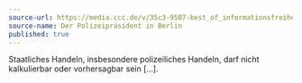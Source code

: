 ```yaml
---
source-url: https://media.ccc.de/v/35c3-9507-best_of_informationsfreiheit#t=1680
source-name: Der Polizeipräsident in Berlin
published: true
---
```

Staatliches Handeln, insbesondere polizeiliches Handeln, darf nicht kalkulierbar oder vorhersagbar sein […].
